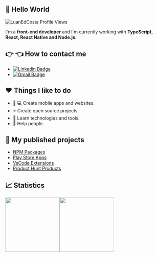 ## :wave: Hello World

<p align="left"> 
  <img src="https://komarev.com/ghpvc/?username=LuanEdCosta&color=blueviolet" alt="LuanEdCosta Profile Views" />
</p>

I'm a **front-end developer** and I'm currently working with **TypeScript, React, React Native and Node.js**.

## :point_right: :point_left: How to contact me

- [![Linkedin Badge](https://img.shields.io/badge/-Luan%20Eduardo-0066ff?style=flat-square&logo=Linkedin&logoColor=white&link=https://www.linkedin.com/in/luaneducosta/)](https://www.linkedin.com/in/luaneducosta/)
- [![Gmail Badge](https://img.shields.io/badge/-luan1346@gmail.com-ff4d4d?style=flat-square&logo=Gmail&logoColor=white&link=mailto:luan1346@gmail.com)](mailto:luan1346@gmail.com)

## :heart: Things I like to do

- :iphone: :computer: Create mobile apps and websites.
- :star: Create open source projects.
- :brain: Learn technologies and tools.
- :raising_hand: Help people.

## :rocket: My published projects

- [NPM Packages](https://www.npmjs.com/~luanedcosta)
- [Play Store Apps](https://play.google.com/store/apps/developer?id=Luan+Eduardo+da+Costa)
- [VsCode Extensions](https://marketplace.visualstudio.com/publishers/LuanEduardoCosta)
- [Product Hunt Products](https://www.producthunt.com/@luan_eduardo/made)

## :chart_with_upwards_trend: Statistics

<div style="display:flex;flex-wrap:wrap;">
  <img style="height:170px" src="https://github-readme-stats.vercel.app/api/top-langs/?username=LuanEdCosta&layout=compact">
  <img style="height:170px" src="https://github-readme-stats.vercel.app/api?username=LuanEdCosta&show_icons=true&theme=dark&count_private=true">
</div>
